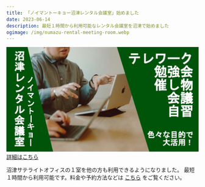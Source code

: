 ```yaml
---
title: 「ノイマントーキョー沼津レンタル会議室」始めました
date: 2023-06-14
description: 最短１時間から利用可能なレンタル会議室を沼津で始めました
ogimage: /img/numazu-rental-meeting-room.webp
---
```


<a href="https://numazu-meeting.neumann.tokyo" target="_blank">
  <img
    src="/img/numazu-rental-meeting-room.webp"
    alt="ノイマントーキョー沼津レンタル会議室"
    loading="lazy"
    class="numazu-rental-img"
  />
  <div>詳細はこちら</div>
</a>

沼津サテライトオフィスの１室を他の方も利用できるようになりました。
最短１時間から利用可能です。料金や予約方法などは <a href="https://numazu-meeting.neumann.tokyo" target="_blank">こちら</a> をご覧ください。
